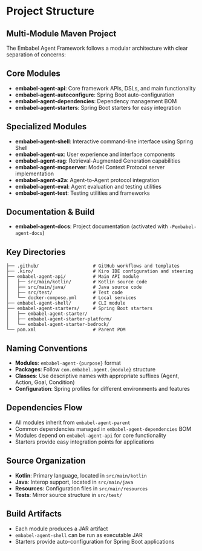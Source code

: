 # Project Structure

## Multi-Module Maven Project

The Embabel Agent Framework follows a modular architecture with clear separation of concerns:

## Core Modules

- **embabel-agent-api**: Core framework APIs, DSLs, and main functionality
- **embabel-agent-autoconfigure**: Spring Boot auto-configuration
- **embabel-agent-dependencies**: Dependency management BOM
- **embabel-agent-starters**: Spring Boot starters for easy integration

## Specialized Modules

- **embabel-agent-shell**: Interactive command-line interface using Spring Shell
- **embabel-agent-ux**: User experience and interface components
- **embabel-agent-rag**: Retrieval-Augmented Generation capabilities
- **embabel-agent-mcpserver**: Model Context Protocol server implementation
- **embabel-agent-a2a**: Agent-to-Agent protocol integration
- **embabel-agent-eval**: Agent evaluation and testing utilities
- **embabel-agent-test**: Testing utilities and frameworks

## Documentation & Build

- **embabel-agent-docs**: Project documentation (activated with `-Pembabel-agent-docs`)

## Key Directories

```
├── .github/                    # GitHub workflows and templates
├── .kiro/                      # Kiro IDE configuration and steering
├── embabel-agent-api/          # Main API module
│   ├── src/main/kotlin/        # Kotlin source code
│   ├── src/main/java/          # Java source code  
│   ├── src/test/               # Test code
│   └── docker-compose.yml      # Local services
├── embabel-agent-shell/        # CLI module
├── embabel-agent-starters/     # Spring Boot starters
│   ├── embabel-agent-starter/
│   ├── embabel-agent-starter-platform/
│   └── embabel-agent-starter-bedrock/
└── pom.xml                     # Parent POM
```

## Naming Conventions

- **Modules**: `embabel-agent-{purpose}` format
- **Packages**: Follow `com.embabel.agent.{module}` structure
- **Classes**: Use descriptive names with appropriate suffixes (Agent, Action, Goal, Condition)
- **Configuration**: Spring profiles for different environments and features

## Dependencies Flow

- All modules inherit from `embabel-agent-parent`
- Common dependencies managed in `embabel-agent-dependencies` BOM
- Modules depend on `embabel-agent-api` for core functionality
- Starters provide easy integration points for applications

## Source Organization

- **Kotlin**: Primary language, located in `src/main/kotlin`
- **Java**: Interop support, located in `src/main/java`
- **Resources**: Configuration files in `src/main/resources`
- **Tests**: Mirror source structure in `src/test/`

## Build Artifacts

- Each module produces a JAR artifact
- `embabel-agent-shell` can be run as executable JAR
- Starters provide auto-configuration for Spring Boot applications